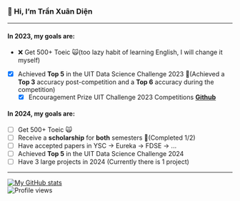 ### 👋 Hi, I’m Trần Xuân Diện 
---
#### In 2023, my goals are:
- ❌ Get 500+ Toeic 🙀(too lazy habit of learning English, I will change it myself)
- [x] Achieved **Top 5** in the UIT Data Science Challenge 2023 🤟(Achieved a **Top 3** accuracy post-competition and a **Top 6** accuracy during the competition)
  - [x] Encouragement Prize UIT Challenge 2023 Competitions **[Github](https://github.com/DAVID-NGUYEN-S16/Extract-evidence-question-answering)**
#### In 2024, my goals are:
- [ ] Get 500+ Toeic 🙀
- [ ] Receive a **scholarship** for **both** semesters 🤟(Completed 1/2)
- [ ] Have accepted papers in YSC → Eureka → FDSE → ...
- [ ] Achieved **Top 5** in the UIT Data Science Challenge 2024
- [ ] Have 3 large projects in 2024 (Currently there is 1 project)
---
[![My GitHub stats](https://github-readme-stats.vercel.app/api?username=DienStudio&hide=stars&show_icons=true)]([https://camo.githubusercontent.com/])  
![Profile views](https://komarev.com/ghpvc/?username=DienStudio&color=brightgreen)

 
